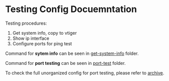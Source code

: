 # Testing Config Docuemntation
Testing procedures:  
1. Get system info, copy to vtiger  
2. Show ip interface  
3. Configure ports for ping test
  
Command for **sytem info** can be seen in [get-system-info](https://github.com/support-davistek/testing-config/tree/main/get-system-info) folder.  
  
Command for **port testing** can be seen in [port-test](https://github.com/support-davistek/testing-config/tree/main/port-test) folder.  
  
To check the full unorganized config for port testing, please refer to [archive](https://github.com/support-davistek/testing-config/tree/main/archive). 
